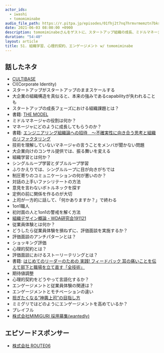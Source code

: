 ```yaml
---
actor_ids:
  - iwashi
  - tomomiminabe
audio_file_path: https://r.pitpa.jp/episodes/01fhj2t7nq7hrmvrmemztn7bks.mp3
date: 2021-06-03 08:00:00 +0900
description: tomomiminabeさんをゲストに、スタートアップ組織の成長、ミドルマネージャ、組織学習、心理的契約、評価面談、従業員体験、エンゲージメントなどについて語っていただいたエピソードです。
duration: "54:40"
layout: article
title: 51. 組織学習、心理的契約、エンゲージメント w/ tomomiminabe
---
```


## 話したネタ

- [CULTIBASE](https://cultibase.jp/)
- CI(Corporate Identity)
- スタートアップがスタートアップのままスケールする
- 大企業の組織構造を真似ると、本来の強みであるcapabilityが失われることも
- スタートアップの成長フェーズにおける組織課題とは？
- 書籍: [THE MODEL](https://amzn.to/3pd0eVI)
- ミドルマネージャの役割は何か？
- マネージャにどのように成長してもらうのか？
- 書籍: [エンジニアリング組織論への招待　～不確実性に向き合う思考と組織のリファクタリング](https://amzn.to/2SPOdJV)
- 技術を理解していないマネージャの言うことをメンバが聞かない問題
- 大企業向けのコンサル提供では、振る舞いを変える
- 組織学習とは何か？
- シングルループ学習とダブルループ学習
- ふりかえりでは、シングルループに目が向きがちでは
- 制圧寄りのコミュニケーションの何が悪いのか？
- 対話の上手いファシリテートの方法
- 意見を言わないボトルネックを探す
- 定例の前に関係を作るのが大切
- 上司が一方的に話して、「何かありますか？」で終わる
- 1on1職人
- 初対面の人と1on1の警戒を解く方法
- [組織デザイン概論 - WDA研究会191121](https://speakerdeck.com/tomomina/zu-zhi-dezaingai-lun-wdayan-jiu-hui-191121)
- 従業員体験とは何か？
- どうしたら従業員体験を損ねずに、評価面談を実施するか？
- 評価面談のアンチパターンとは？
- ショッキング評価
- 心理的契約とは？
- 評価面談におけるストーリーテリングとは？
- 書籍: [はじめてのリーダーのための 実践! フィードバック 耳の痛いことを伝えて部下と職場を立て直す「全技術」](https://amzn.to/3vPNaZ4)
- 期待値調整
- 心理的契約をどうやって言語化するか？
- エンゲージメントと従業員体験の関連は？
- エンゲージメントとモチベーションの違い
- [担ぎたくなる“神輿上司”の目指し方](https://anchor.fm/idearium/episodes/idearium-cast-108-emg7ei)
- ミミグリではどのようにエンゲージメントを高めているか？
- プレイフル
- [株式会社MIMIGURI 採用募集(wantedly)](https://www.wantedly.com/companies/mimiguri/projects)

## エピソードスポンサー

- [株式会社 ROUTE06](https://route06.co.jp/)